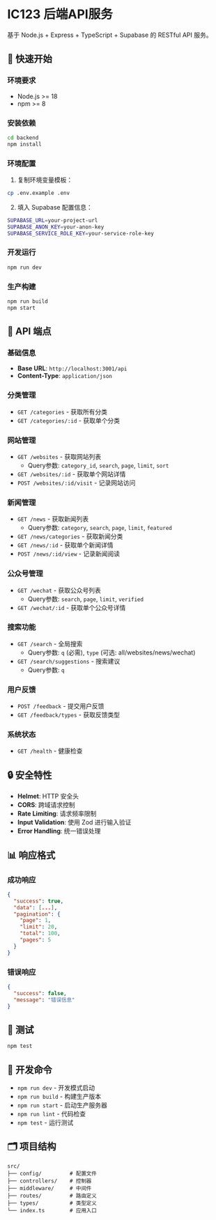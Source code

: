# IC123 后端API服务

基于 Node.js + Express + TypeScript + Supabase 的 RESTful API 服务。

## 🚀 快速开始

### 环境要求
- Node.js >= 18
- npm >= 8

### 安装依赖
```bash
cd backend
npm install
```

### 环境配置
1. 复制环境变量模板：
```bash
cp .env.example .env
```

2. 填入 Supabase 配置信息：
```bash
SUPABASE_URL=your-project-url
SUPABASE_ANON_KEY=your-anon-key
SUPABASE_SERVICE_ROLE_KEY=your-service-role-key
```

### 开发运行
```bash
npm run dev
```

### 生产构建
```bash
npm run build
npm start
```

## 📡 API 端点

### 基础信息
- **Base URL**: `http://localhost:3001/api`
- **Content-Type**: `application/json`

### 分类管理
- `GET /categories` - 获取所有分类
- `GET /categories/:id` - 获取单个分类

### 网站管理
- `GET /websites` - 获取网站列表
  - Query参数: `category_id`, `search`, `page`, `limit`, `sort`
- `GET /websites/:id` - 获取单个网站详情
- `POST /websites/:id/visit` - 记录网站访问

### 新闻管理
- `GET /news` - 获取新闻列表
  - Query参数: `category`, `search`, `page`, `limit`, `featured`
- `GET /news/categories` - 获取新闻分类
- `GET /news/:id` - 获取单个新闻详情
- `POST /news/:id/view` - 记录新闻阅读

### 公众号管理
- `GET /wechat` - 获取公众号列表
  - Query参数: `search`, `page`, `limit`, `verified`
- `GET /wechat/:id` - 获取单个公众号详情

### 搜索功能
- `GET /search` - 全局搜索
  - Query参数: `q` (必需), `type` (可选: all/websites/news/wechat)
- `GET /search/suggestions` - 搜索建议
  - Query参数: `q`

### 用户反馈
- `POST /feedback` - 提交用户反馈
- `GET /feedback/types` - 获取反馈类型

### 系统状态
- `GET /health` - 健康检查

## 🔒 安全特性

- **Helmet**: HTTP 安全头
- **CORS**: 跨域请求控制
- **Rate Limiting**: 请求频率限制
- **Input Validation**: 使用 Zod 进行输入验证
- **Error Handling**: 统一错误处理

## 📊 响应格式

### 成功响应
```json
{
  "success": true,
  "data": [...],
  "pagination": {
    "page": 1,
    "limit": 20,
    "total": 100,
    "pages": 5
  }
}
```

### 错误响应
```json
{
  "success": false,
  "message": "错误信息"
}
```

## 🧪 测试

```bash
npm test
```

## 📝 开发命令

- `npm run dev` - 开发模式启动
- `npm run build` - 构建生产版本
- `npm run start` - 启动生产服务器
- `npm run lint` - 代码检查
- `npm test` - 运行测试

## 🗂️ 项目结构

```
src/
├── config/         # 配置文件
├── controllers/    # 控制器
├── middleware/     # 中间件
├── routes/         # 路由定义
├── types/          # 类型定义
└── index.ts        # 应用入口
```